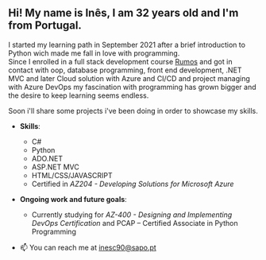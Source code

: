 ## Hi! My name is Inês, I am 32 years old and I'm from Portugal.

I started my learning path in September 2021 after a brief introduction to Python wich made me fall in love with programming.  
Since I enrolled in a full stack development course [Rumos](https://www.rumos.pt/) and got in contact with oop, database programming, front end development, .NET MVC and later Cloud solution with Azure and CI/CD and project managing with Azure DevOps my fascination with programming has grown bigger and the desire to keep learning seems endless.  

Soon i'll share some projects i've been doing in order to showcase my skills.


- **Skills**:
    - C#
    - Python
    - ADO.NET
    - ASP.NET MVC
    - HTML/CSS/JAVASCRIPT  
    - Certified in *AZ204 - Developing Solutions for Microsoft Azure* 
    
    
- **Ongoing work and future goals**:
    - Currently studying for *AZ-400 - Designing and Implementing DevOps Certification* and PCAP – Certified Associate in Python Programming


- 📫 You can reach me at inesc90@sapo.pt


